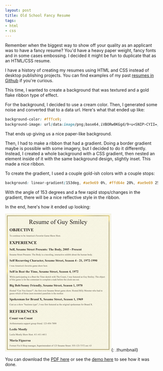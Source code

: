 ```yaml
---
layout: post
title: Old School Fancy Resume
tags:
- html
- css
---
```

Remember when the biggest way to show off your quality as an applicant was to have a fancy resume? You'd have a heavy paper weight, fancy fonts and in some cases embossing.  I decided it might be fun to duplicate that as an HTML/CSS resume.

I have a history of creating my resumes using HTML and CSS instead of desktop publishing projects.  You can find examples of my past [resumes in Github](https://github.com/aaronsaray/resume) if you're curious.

This time, I wanted to create a background that was textured and a gold flake ribbon type of effect.

For the background, I decided to use a cream color. Then, I generated some noise and converted that to a data url.  Here's what that ended up like:

```css
background-color: #fffce9;
background-image: url(data:image/png;base64,iVBORw0KGgd/9+u<SNIP>CYII=);
```

That ends up giving us a nice paper-like background.

Then, I had to make a ribbon that had a gradient.  Doing a border gradient maybe is possible with some imagery, but I decided to do it differently. Instead, I created a whole background with a CSS gradient, then nested an element inside of it with the same background design, slightly inset. This made a nice ribbon.

To create the gradient, I used a couple gold-ish colors with a couple stops:

```css
background: linear-gradient(153deg, #ae9e69 0%, #ffd64e 20%, #ae9e69 25%, #ffd64e 30%, #ae9e69 32%, #ae9e69 100%);
```

With the angle of 153 degrees and a few rapid stops/changes in the gradient, there will be a nice reflective style in the ribbon.

In the end, here's how it ended up looking:

[![Old School Resume](/uploads/2021/resume-guy-smiley.thumb.png)](/uploads/2021/resume-guy-smiley.png){: .thumbnail}

You can download the [PDF here](/uploads/2021/resume-guy-smiley.pdf) or see the [demo here](/demo/old-school-resume) to see how it was done.